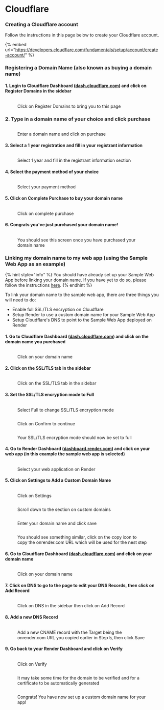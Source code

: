 # Cloudflare

### Creating a Cloudflare account

Follow the instructions in this page below to create your Cloudflare account.

{% embed url="https://developers.cloudflare.com/fundamentals/setup/account/create-account/" %}

### Registering a Domain Name (also known as buying a domain name)

#### 1. Login to Cloudflare Dashboard ([dash.cloudflare.com](https://dash.cloudflare.com/)) and click on Register Domains in the sidebar

<figure><img src="../../.gitbook/assets/cf-1.webp" alt=""><figcaption><p>Click on Register Domains to bring you to this page</p></figcaption></figure>

### 2. Type in a domain name of your choice and click purchase

<figure><img src="../../.gitbook/assets/cf-2.webp" alt=""><figcaption><p>Enter a domain name and click on purchase</p></figcaption></figure>

#### 3. Select a 1 year registration and fill in your registrant information

<figure><img src="../../.gitbook/assets/cf-3.webp" alt=""><figcaption><p>Select 1 year and fill in the registrant information section</p></figcaption></figure>

#### 4. Select the payment method of your choice

<figure><img src="../../.gitbook/assets/cf-4.webp" alt=""><figcaption><p>Select your payment method</p></figcaption></figure>

#### 5. Click on Complete Purchase to buy your domain name

<figure><img src="../../.gitbook/assets/cf-5.webp" alt=""><figcaption><p>Click on complete purchase</p></figcaption></figure>

#### 6. Congrats you've just purchased your domain name!

<figure><img src="../../.gitbook/assets/cf-6.webp" alt=""><figcaption><p>You should see this screen once you have purchased your domain name</p></figcaption></figure>

### Linking my domain name to my web app (using the Sample Web App as an example)

{% hint style="info" %}
You should have already set up your Sample Web App before linking your domain name. If you have yet to do so, please follow the instructions [here](../../programme-essentials/sample-web-app.md).
{% endhint %}

To link your domain name to the sample web app, there are three things you will need to do:

* Enable full SSL/TLS encryption on Cloudflare
* Setup Render to use a custom domain name for your Sample Web App
* Setup Cloudflare's DNS to point to the Sample Web App deployed on Render

#### 1. Go to Cloudflare Dashboard ([dash.cloudflare.com](https://dash.cloudflare.com/)) and click on the domain name you purchased

<figure><img src="../../.gitbook/assets/cf-7 (1).webp" alt=""><figcaption><p>Click on your domain name</p></figcaption></figure>

#### 2. Click on the SSL/TLS tab in the sidebar

<figure><img src="../../.gitbook/assets/cf-8.avif" alt=""><figcaption><p>Click on the SSL/TLS tab in the sidebar</p></figcaption></figure>

#### 3. Set the SSL/TLS encryption mode to Full

<figure><img src="../../.gitbook/assets/cf-9.avif" alt=""><figcaption><p>Select Full to change SSL/TLS encryption mode</p></figcaption></figure>



<figure><img src="../../.gitbook/assets/cf-10.avif" alt=""><figcaption><p>Click on Confirm to continue</p></figcaption></figure>

<figure><img src="../../.gitbook/assets/cf-11.avif" alt=""><figcaption><p>Your SSL/TLS encryption mode should now be set to full</p></figcaption></figure>

#### 4. Go to Render Dashboard ([dashboard.render.com](https://dashboard.render.com/)) and click on your web app (in this example the sample web app is selected)

<figure><img src="../../.gitbook/assets/cf-12.avif" alt=""><figcaption><p>Select your web application on Render</p></figcaption></figure>

#### 5. Click on Settings to Add a Custom Domain Name

<figure><img src="../../.gitbook/assets/cf-13.avif" alt=""><figcaption><p>Click on Settings</p></figcaption></figure>

<figure><img src="../../.gitbook/assets/cf-17.avif" alt=""><figcaption><p>Scroll down to the section on custom domains</p></figcaption></figure>



<figure><img src="../../.gitbook/assets/cf-15.avif" alt=""><figcaption><p>Enter your domain name and click save</p></figcaption></figure>



<figure><img src="../../.gitbook/assets/cf-16.avif" alt=""><figcaption><p>You should see something similar, click on the copy icon to copy the onrender.com URL which will be used for the nest step</p></figcaption></figure>

#### 6. Go to Cloudflare Dashboard ([dash.cloudflare.com](https://dash.cloudflare.com/)) and click on your domain name

<figure><img src="../../.gitbook/assets/cf-18.avif" alt=""><figcaption><p>Click on your domain name</p></figcaption></figure>

#### 7. Click on DNS to go to the page to edit your DNS Records, then click on Add Record



<figure><img src="../../.gitbook/assets/cf-19.avif" alt=""><figcaption><p>Click on DNS in the sidebar then click on Add Record</p></figcaption></figure>

#### 8. Add a new DNS Record

<figure><img src="../../.gitbook/assets/cf-20.avif" alt=""><figcaption><p>Add a new CNAME record with the Target being the onrender.com URL you copied earlier in Step 5, then click Save</p></figcaption></figure>

#### 9. Go back to your Render Dashboard and click on Verify

<figure><img src="../../.gitbook/assets/cf-21.avif" alt=""><figcaption><p>Click on Verify</p></figcaption></figure>

<figure><img src="../../.gitbook/assets/cf-22.avif" alt=""><figcaption><p>It may take some time for the domain to be verified and for a certificate to be automatically generated</p></figcaption></figure>

<figure><img src="../../.gitbook/assets/cf-23.avif" alt=""><figcaption><p>Congrats! You have now set up a custom domain name for your app!</p></figcaption></figure>
